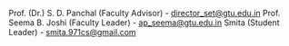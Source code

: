 Prof. (Dr.) S. D. Panchal (Faculty Advisor) - director_set@gtu.edu.in
Prof. Seema B. Joshi (Faculty Leader) - ap_seema@gtu.edu.in
Smita (Student Leader) - smita.971cs@gmail.com
